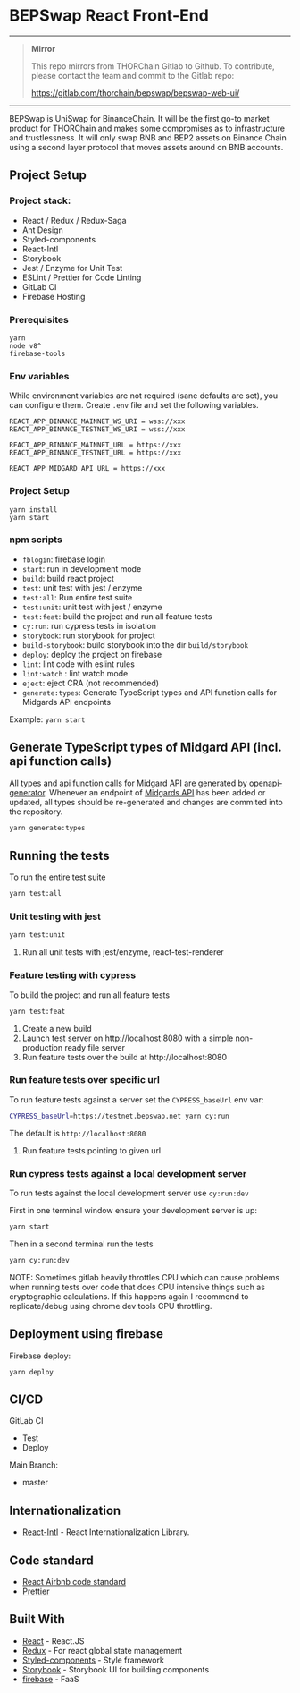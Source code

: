 # BEPSwap React Front-End

---

> **Mirror**
>
> This repo mirrors from THORChain Gitlab to Github.
> To contribute, please contact the team and commit to the Gitlab repo:
>
> https://gitlab.com/thorchain/bepswap/bepswap-web-ui/

---

BEPSwap is UniSwap for BinanceChain. It will be the first go-to market product for THORChain and makes some compromises as to infrastructure and trustlessness. It will only swap BNB and BEP2 assets on Binance Chain using a second layer protocol that moves assets around on BNB accounts.

## Project Setup

### Project stack:

- React / Redux / Redux-Saga
- Ant Design
- Styled-components
- React-Intl
- Storybook
- Jest / Enzyme for Unit Test
- ESLint / Prettier for Code Linting
- GitLab CI
- Firebase Hosting

### Prerequisites

```
yarn
node v8^
firebase-tools
```

### Env variables

While environment variables are not required (sane defaults are set), you can
configure them.
Create `.env` file and set the following variables.

```
REACT_APP_BINANCE_MAINNET_WS_URI = wss://xxx
REACT_APP_BINANCE_TESTNET_WS_URI = wss://xxx

REACT_APP_BINANCE_MAINNET_URL = https://xxx
REACT_APP_BINANCE_TESTNET_URL = https://xxx

REACT_APP_MIDGARD_API_URL = https://xxx
```

### Project Setup

```
yarn install
yarn start
```

### npm scripts

- `fblogin`: firebase login
- `start`: run in development mode
- `build`: build react project
- `test`: unit test with jest / enzyme
- `test:all`: Run entire test suite
- `test:unit`: unit test with jest / enzyme
- `test:feat`: build the project and run all feature tests
- `cy:run`: run cypress tests in isolation
- `storybook`: run storybook for project
- `build-storybook`: build storybook into the dir `build/storybook`
- `deploy`: deploy the project on firebase
- `lint`: lint code with eslint rules
- `lint:watch` : lint watch mode
- `eject`: eject CRA (not recommended)
- `generate:types`: Generate TypeScript types and API function calls for Midgards API endpoints

Example: `yarn start`

## Generate TypeScript types of Midgard API (incl. api function calls)

All types and api function calls for Midgard API are generated by [openapi-generator](https://openapi-generator.tech/). Whenever an endpoint of [Midgards API](http://159.89.252.210:8080/v1/doc) has been added or updated, all types should be re-generated and changes are commited into the repository.

```bash
yarn generate:types
```

## Running the tests

To run the entire test suite

```bash
yarn test:all
```

### Unit testing with jest

```bash
yarn test:unit
```

1. Run all unit tests with jest/enzyme, react-test-renderer

### Feature testing with cypress

To build the project and run all feature tests

```bash
yarn test:feat
```

1. Create a new build
1. Launch test server on http://localhost:8080 with a simple non-production ready file server
1. Run feature tests over the build at http://localhost:8080

### Run feature tests over specific url

To run feature tests against a server set the `CYPRESS_baseUrl` env var:

```bash
CYPRESS_baseUrl=https://testnet.bepswap.net yarn cy:run
```

The default is `http://localhost:8080`

1. Run feature tests pointing to given url

### Run cypress tests against a local development server

To run tests against the local development server use `cy:run:dev`

First in one terminal window ensure your development server is up:

```bash
yarn start
```

Then in a second terminal run the tests

```bash
yarn cy:run:dev
```

NOTE: Sometimes gitlab heavily throttles CPU which can cause problems when running tests over code that does CPU intensive things such as cryptographic calculations. If this happens again I recommend to replicate/debug using chrome dev tools CPU throttling.

## Deployment using firebase

Firebase deploy:

```
yarn deploy
```

## CI/CD

GitLab CI

- Test
- Deploy

Main Branch:

- master

## Internationalization

- [React-Intl](https://github.com/formatjs/react-intl) - React Internationalization Library.

## Code standard

- [React Airbnb code standard](https://github.com/airbnb/javascript/tree/master/react)
- [Prettier](https://prettier.io/)

## Built With

- [React](https://reactjs.org) - React.JS
- [Redux](https://github.com/reduxjs/redux) - For react global state management
- [Styled-components](https://www.styled-components.com/) - Style framework
- [Storybook](https://storybook.js.org/) - Storybook UI for building components
- [firebase](https://firebase.google.com/) - FaaS
